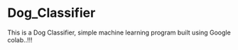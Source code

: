 # Dog_Classifier
This is a Dog Classifier, simple machine learning program built using Google colab..!!!
